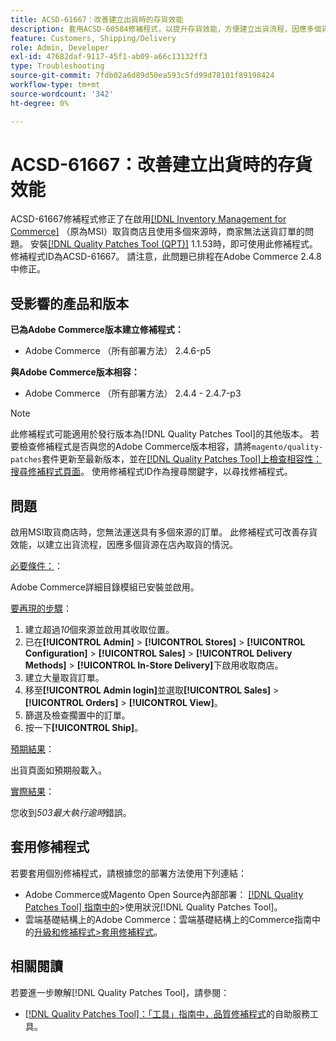```yaml
---
title: ACSD-61667：改善建立出貨時的存貨效能
description: 套用ACSD-60584修補程式，以提升存貨效能，方便建立出貨流程，因應多個貨源在店內取貨的情況。
feature: Customers, Shipping/Delivery
role: Admin, Developer
exl-id: 47682daf-9117-45f1-ab09-a66c13132ff3
type: Troubleshooting
source-git-commit: 7fdb02a6d89d50ea593c5fd99d78101f89198424
workflow-type: tm+mt
source-wordcount: '342'
ht-degree: 0%

---
```


# ACSD-61667：改善建立出貨時的存貨效能

ACSD-61667修補程式修正了在啟用[[!DNL Inventory Management for Commerce]](https://experienceleague.adobe.com/en/docs/commerce-admin/inventory/introduction) （原為MSI）取貨商店且使用多個來源時，商家無法送貨訂單的問題。 安裝[[!DNL Quality Patches Tool (QPT)]](/help/tools/quality-patches-tool/quality-patches-tool-to-self-serve-quality-patches.md) 1.1.53時，即可使用此修補程式。 修補程式ID為ACSD-61667。 請注意，此問題已排程在Adobe Commerce 2.4.8中修正。

## 受影響的產品和版本

**已為Adobe Commerce版本建立修補程式：**

* Adobe Commerce （所有部署方法） 2.4.6-p5

**與Adobe Commerce版本相容：**

* Adobe Commerce （所有部署方法） 2.4.4 - 2.4.7-p3

>[!NOTE]
>
>此修補程式可能適用於發行版本為[!DNL Quality Patches Tool]的其他版本。 若要檢查修補程式是否與您的Adobe Commerce版本相容，請將`magento/quality-patches`套件更新至最新版本，並在[[!DNL Quality Patches Tool]上檢查相容性：搜尋修補程式頁面](https://experienceleague.adobe.com/tools/commerce-quality-patches/index.html)。 使用修補程式ID作為搜尋關鍵字，以尋找修補程式。

## 問題

啟用MSI取貨商店時，您無法運送具有多個來源的訂單。 此修補程式可改善存貨效能，以建立出貨流程，因應多個貨源在店內取貨的情況。

<u>必要條件：</u>：

Adobe Commerce詳細目錄模組已安裝並啟用。

<u>要再現的步驟</u>：

1. 建立超過&#x200B;*10*&#x200B;個來源並啟用其收取位置。
1. 已在&#x200B;**[!UICONTROL Admin]** > **[!UICONTROL Stores]** > **[!UICONTROL Configuration]** > **[!UICONTROL Sales]** > **[!UICONTROL Delivery Methods]** > **[!UICONTROL In-Store Delivery]**&#x200B;下啟用收取商店。
1. 建立大量取貨訂單。
1. 移至&#x200B;**[!UICONTROL Admin login]**&#x200B;並選取&#x200B;**[!UICONTROL Sales]** > **[!UICONTROL Orders]** > **[!UICONTROL View]**。
1. 篩選及檢查擱置中的訂單。
1. 按一下&#x200B;**[!UICONTROL Ship]**。

<u>預期結果</u>：

出貨頁面如預期般載入。

<u>實際結果</u>：

您收到&#x200B;*503最大執行逾時*&#x200B;錯誤。

## 套用修補程式

若要套用個別修補程式，請根據您的部署方法使用下列連結：

* Adobe Commerce或Magento Open Source內部部署： [[!DNL Quality Patches Tool] 指南中的](/help/tools/quality-patches-tool/usage.md)>使用狀況[!DNL Quality Patches Tool]。
* 雲端基礎結構上的Adobe Commerce：雲端基礎結構上的Commerce指南中的[升級和修補程式>套用修補程式](https://experienceleague.adobe.com/docs/commerce-cloud-service/user-guide/develop/upgrade/apply-patches.html)。

## 相關閱讀

若要進一步瞭解[!DNL Quality Patches Tool]，請參閱：

* [[!DNL Quality Patches Tool]：「工具」指南中，品質修補程式](/help/tools/quality-patches-tool/quality-patches-tool-to-self-serve-quality-patches.md)的自助服務工具。
